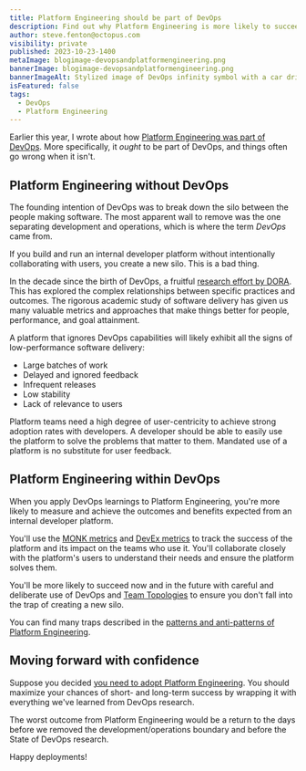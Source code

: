 ```yaml
---
title: Platform Engineering should be part of DevOps
description: Find out why Platform Engineering is more likely to succeed with DevOps than without it.
author: steve.fenton@octopus.com
visibility: private
published: 2023-10-23-1400
metaImage: blogimage-devopsandplatformengineering.png
bannerImage: blogimage-devopsandplatformengineering.png
bannerImageAlt: Stylized image of DevOps infinity symbol with a car driving on it and increasing speed over golden arrows.
isFeatured: false
tags: 
  - DevOps
  - Platform Engineering
---
```


Earlier this year, I wrote about how [Platform Engineering was part of DevOps](https://octopus.com/blog/devops-platform-engineering). More specifically, it *ought* to be part of DevOps, and things often go wrong when it isn't.

## Platform Engineering without DevOps

The founding intention of DevOps was to break down the silo between the people making software. The most apparent wall to remove was the one separating development and operations, which is where the term *DevOps* came from.

If you build and run an internal developer platform without intentionally collaborating with users, you create a new silo. This is a bad thing.

In the decade since the birth of DevOps, a fruitful [research effort by DORA](https://dora.dev). This has explored the complex relationships between specific practices and outcomes. The rigorous academic study of software delivery has given us many valuable metrics and approaches that make things better for people, performance, and goal attainment.

A platform that ignores DevOps capabilities will likely exhibit all the signs of low-performance software delivery:

- Large batches of work
- Delayed and ignored feedback
- Infrequent releases
- Low stability
- Lack of relevance to users

Platform teams need a high degree of user-centricity to achieve strong adoption rates with developers. A developer should be able to easily use the platform to solve the problems that matter to them. Mandated use of a platform is no substitute for user feedback.

## Platform Engineering within DevOps

When you apply DevOps learnings to Platform Engineering, you're more likely to measure and achieve the outcomes and benefits expected from an internal developer platform.

You'll use the [MONK metrics](https://octopus.com/devops/metrics/monk-metrics/) and [DevEx metrics](https://octopus.com/devops/metrics/devex-metrics/) to track the success of the platform and its impact on the teams who use it. You'll collaborate closely with the platform's users to understand their needs and ensure the platform solves them.

You'll be more likely to succeed now and in the future with careful and deliberate use of DevOps and [Team Topologies](https://teamtopologies.com/) to ensure you don't fall into the trap of creating a new silo.

You can find many traps described in the [patterns and anti-patterns of Platform Engineering](https://octopus.com/devops/platform-engineering/patterns-anti-patterns/).

## Moving forward with confidence

Suppose you decided [you need to adopt Platform Engineering](https://octopus.com/devops/platform-engineering/when-to-adopt-platform-engineering/). You should maximize your chances of short- and long-term success by wrapping it with everything we've learned from DevOps research.

The worst outcome from Platform Engineering would be a return to the days before we removed the development/operations boundary and before the State of DevOps research.

Happy deployments!